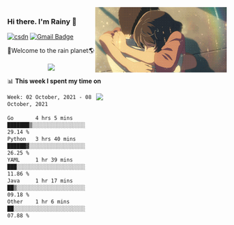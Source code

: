 <img  align='right' height="150" src="https://github.com/LikeRainDay/LikeRainDay/blob/master/pic/img_rain_1.gif?raw=true">



### Hi there. I'm Rainy :lemon:

[![csdn](https://img.shields.io/badge/-csdn-c14438?style=flat-square&logo=c&logoColor=white)](https://blog.csdn.net/qq_15807167)
[![Gmail Badge](https://img.shields.io/badge/-gmail-c14438?style=flat-square&logo=Gmail&logoColor=white&link=mailto:houshuai0816@gmail.com)](mailto:houshuai0816@gmail.com)

🚀Welcome to the rain planet🌎

<center>
<img align='center'  src="https://source.unsplash.com/random/1200x600">
</center>

📊 **This week I spent my time on**

<img align='right'   width="300" src="https://github-readme-stats.vercel.app/api?username=LikeRainDay&show_icons=true&title_color=fff&icon_color=79ff97&text_color=9f9f9f&bg_color=151515">

<!--START_SECTION:waka-->
```text
Week: 02 October, 2021 - 08 October, 2021

Go       4 hrs 5 mins    ███████▒░░░░░░░░░░░░░░░░░   29.14 % 
Python   3 hrs 40 mins   ██████▓░░░░░░░░░░░░░░░░░░   26.25 % 
YAML     1 hr 39 mins    ███░░░░░░░░░░░░░░░░░░░░░░   11.86 % 
Java     1 hr 17 mins    ██▒░░░░░░░░░░░░░░░░░░░░░░   09.18 % 
Other    1 hr 6 mins     ██░░░░░░░░░░░░░░░░░░░░░░░   07.88 % 
```
<!--END_SECTION:waka-->
